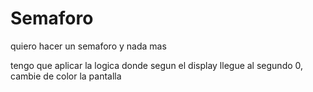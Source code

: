 # Semaforo


quiero hacer un semaforo y nada mas


tengo que aplicar la logica donde segun el display llegue al segundo 0, cambie de color la pantalla

